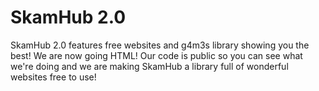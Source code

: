 # SkamHub 2.0
SkamHub 2.0 features free websites and g4m3s library showing you the best! We are now going HTML! Our code is public so you can see what we're doing and we are making SkamHub a library full of wonderful websites free to use!
